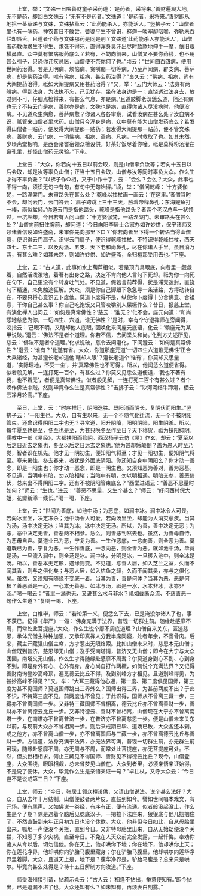 <!-- { "loadSidebar": true } -->
　　上堂，举：“文殊一日唤善财童子采药道：‘是药者，采将来。’善财遍观大地，无不是药，却回白文殊云：‘无有不是药者。’文殊道：‘是药者，采将来。’善财即从地拾一茎草递与文殊，文殊拈草云：‘此药能杀人，亦能活人。’”竖拂子云：“山僧者里也有一味药，神农昔日不敢尝，耆婆平生不曾识，释迦一啖塞却咽喉，弥勒未吞烂却唇舌。且道者个药与文殊那药是同是别？文殊道‘此药能杀人亦能活人’，山僧者药教你求生不得生、求死不得死，直得浑身臭汗出尽时款款地伸手一摩，依旧眼横鼻直。众中莫有恨病服药底么？若有，不妨向前来，山僧又不要你药钱，也不用甚么引子，只恐你讳疾忌医，山僧便不奈你何了也。”顷云：“世间四百四病，便用世间药治得。若是无明病、烦恼病、贪嗔痴一切等病，乃至声闻病、辟支病、菩萨病，却是佛药治得。唯有佛病、祖病，甚么药治得？”良久云：“佛病、祖病，尚有大阐提药治得。祗如大阐提病又用甚药治得？”又，举：“云门大师云：‘法身有两般病。得到法身，为法执不忘，己见犹存，坐在法身边是一；直饶透过法身去，放过则不可，仔细点检将来，有甚么气息，亦是病。’且道跛脚老汉恁么道，他还有病也无？不特云门是病，善财亦是病，文殊也是病，直得你诸人尽没病时，他便没病。不见道众生病愈，菩萨病愈？你诸人各各审察，试看汝病在甚么处？汝自病不识，祗管来山僧者里求药。山僧只今浑身是病，众中莫有能为山僧发药底么？若发得山僧者一贴药，便发得大阐提那一贴药；若发得大阐提那一贴药，便不管文殊病、善财病、云门病、一切佛病、祖病、圣病、凡病，一时救取了也。如其未然，少顷斋堂板响，是西会诸耆宿领众檀设供，好茶好饭尽着你噇。祗是莫将粉汤灌在鼻孔里，却怪山僧药无灵验。”下座。

　　上堂云：“大众，你若向十五日以前会取，则是山僧辜负汝等；若向十五日以后会取，却是汝等辜负山僧；正当十五日会取，山僧与汝等同时辜负大众。作么生才得不辜负聻？”以拂子作○相，又于中作十字，云：“会么？会么？大众，此事也不得一向，须识无句中有句，有句中无句始得。”顷，举：“僧问乾峰：‘十方婆伽梵，一路涅槃门。未审路头在甚么处？’乾峰以拄杖画一画云：‘在这里。’者僧当时不会，却问云门，云门答云：‘扇子跨跳上三十三天，触着帝释鼻孔；东海鲤鱼打一棒，雨似盆倾。’你道云门是指他路头，乾峰是指他路头？者两个老汉总与一状领过，一坑埋却。今日若有人问山僧：‘十方婆伽梵，一路涅槃门。未审路头在甚么处？’山僧向前扭住胸前，却问道：‘今日向阳李居士合家办如许妙供，保宁诸师又领诸善信设如许盛斋，未审你先向那里下口？’你若向者里下得一个转语当得山僧意，便识得云门扇子。识得云门扇子，便识得乾峰拄杖。不特识得乾峰拄杖，西天四七、东土二三，以及两派、五支、天下老和尚鼻孔，尽在你诸人手里。虽日消万两，有甚么难？如其未然，则如许妙供、如许盛斋，全归檀那受用去也。”下座。

　　上堂，云：“古人道，此事如水上葫芦相似。若是顶门具眼底，向者里一觑觑着，自然活泼泼地，着著有出身之路，决定不肯向他人言句下死却。祗为你一向死在句下，自己更没有个转身吐气处。不见道，假若言前荐得，犹是滞壳迷封，直饶句下精通，未免触途狂解。大众，须是你自己脚跟下急急寻一条活路，方得动转自在，不要只将心意识去卜度他。莫道卜度得不是，纵使你卜度得十分合佛意、合祖意，干你自己甚么事？你自己吃饱饭又只管咬嚼别人屎橛作么？昔日，报慈上堂，有演化禅人出问云：‘如何是真常佛性？’慈云：‘谁无？’化不会，座元向道：‘和尚恁地慈悲为你，一切四生、六道，谁无佛性？’是时，幸有个守澄禅师在旁闻得，咬指云：‘己眼不明，又瞎却他人底眼。’因唤化来问座元底语，化云：‘赖座元为某甲说破。’澄云：‘佛法不是者个道理。你若不信，去问堂头和尚。’化到方丈述所见，慈云：‘佛法不是者个道理。’化求说破，慈令去问澄化，下问澄云：‘如何是真常佛性？’澄云：‘谁有？’化遂有省。大众，你道那座元道‘一切四生六道谁无佛性’正合大乘诸经，为甚澄长老却道他‘瞎却人眼’？澄长老道个‘谁有’，你莫却又思量道，‘实际理地，不受一尘’，并‘真常佛性也不可得’。所以，他闻恁么道便省得。似者般见解，一连打死一百个，有甚么过？你莫又见恁么道便道，‘我也不著有我，也不着无’，者便是真常佛性。似者般见解，一连打死二百个有甚么过？者个唤作佛法中贼。然则毕竟作么生是真常佛性？”击拂子云：“沙河河结牛蹄滑，栖云云净月轮高。”下座。

　　至日，上堂，云：“时序推迁，阴阳迭胜。既阳消而阴长，复阴伏而阳生。”竖拂子云：“一阳生也。大众，自有生以来，无一个不随气化迁流，无一个不被阴阳管束。还曾识得阴阳二字也无？寻常道，阳升阴降，阳明阴暗，阳生阴杀。所以，每年夏至也是至，冬至也是至，为甚只唤冬至作至日？天下称贺，祗为扶阳抑阴。儒教中一部《易经》，大都扶阳而抑阴。西汉杨子云仿《易》作玄，却云：‘夏至以后之日近玄之象也，冬至以后之日远玄之象也。’他为甚却恁颠倒？盖为愚人时至乃觉，智者识在机先。他才见一阴初生，便知阳气将至；才见一阳初生，便知阴气将至。寒来暑往，冬去春来，者犹是外面底阴阳。你还知自身中阴阳么？你才动一善念，即是一阳生也；你才动一恶念，即是一阴生也。又须知恶为善对，善为恶基。不见道，当明中有暗，勿以暗相睹；当暗中有明，勿以明相遇。明暗交参，善恶倚伏，总来出不得阴阳二字。还有不被阴阳管束底么？”西堂进语云：“善恶不思量时如何？”师云：“生也。”进云：“善恶不思量，又生个甚么？”师云：“好问西村倪大姐，花瓣新添一线长。”喝一喝，下座。

　　上堂，云：“世间为善底，如池中汤；为恶底，如涧中冰。涧中冰令人可畏，若向冰里坐，决定冻杀；池中汤令人可爱，若向汤里坐，却能为人消灾愈疾。当其为汤，汤中决定无冰；当其为冰，冰中决定无汤。所以，为善，善中决定无恶；为恶，恶中决定无善，善恶两不相参。恁么，则善恶判然去也。虽然，为善毋自恃，为恶毋自弃。莫道业已为恶，宁复为善。一生作恶底，一念向善，则全恶为善。莫道既已为善，宁复为恶。一生作善底，一念向恶，则全善为恶。就如池中汤，毕竟是汤，一旦流入涧中，则全汤是冰。涧中冰，分明是冰，一旦移入池中，则全冰是汤。所以，善恶本无定形，遇缘则变。不见道，与善人居，如入芝兰之室，久而不闻其香，则与之俱化矣；与恶人居，如入枯鱼之肆，久而不闻其臭，亦与之俱化矣。虽然，又须知有随缘不变底一着。当其为善，善是何体？当其为恶，恶是何根？善恶祗是一心，一心本无善恶。如冰与汤，祗是一水，水本非冰，水亦非汤。”喝一喝云：“者里一滴也无，又说甚么水与非水？祗如截断众流、不落善恶一句作么生道？”复喝一喝，下座。

　　上堂，白椎毕，师云：“若论第一义，便恁么下去，已是淹没尔诸人了也，事不获已。记得《华严》一偈：‘佛身充满于法界，普现一切群生前。随缘赴感靡不周，而常处此菩提座。’大众，作么生说个靡不周底道理？山僧自来关东，匿迹慈恩，承体光僧主种种加恩，又承印真禅人分我半席同寝，处者年余，不啻骨肉。后来，藏主开藏强山僧主席，方才惹出无限络索。比如山僧未来时，慈恩本无山僧；山僧既到普济，慈恩却无山僧；及乎受南塔请，普济又无山僧；即今在大宁与大众团圞，南塔又无山僧。作么生才得随缘赴感靡不周聻？尔莫道身到心不到、心到身不到，即是身外有心、心外有身。身心尚自打作两橛，如何说个充满法界？又记得善财南询登妙高峰顶，遍觅德云比丘不得，及到别峰方才相见。且道别峰得见，为甚妙高峰不得见？”又，举：“大耳三藏得他心通，第一度、第二度俱见国师，第三度为甚不见国师？莫道国师跳出三界外么？国师出得三界，为甚前两度不出？于此不识，不特第三度不见，前两度也不曾见；于此识得，国师从不曾离三藏一步，三藏亦不曾离国师一步。又非特三藏国师不曾相离，德云比丘亦不曾离善财一步，善财亦不曾离德云比丘一步。又非特德云、善财不曾相离，山僧现在大宁亦不曾离南塔一步，在南塔亦不曾离普济一步，在普济亦不曾离慈恩一步。便是山僧未来关东以前，与现前大众亦不曾相离一步。则后来戒期已毕、道场已散，大众各还本刹，或之他方，亦不曾离山僧一步，亦不曾离国师与三藏一步，亦不曾离德云比丘与善财一步。方信道，法身充满于法界，亦无法界可满，普现一切群生前，亦无群生前可现，随缘赴感靡不周，亦无周与不周，而常处此菩提座，亦无菩提座可处。不然，但执世相相求，何止三藏见不得国师、善财见不得德云比丘？现今，山僧登座，大众围绕，眼眼相觑，总未曾梦见山僧在。大众到者里，必须亲悟亲证始得，不是说了便休。大众，毕竟作么生是亲悟亲证一句？”卓拄杖，又呼大众云：“今日岂不是说戒第三日？”下座。

　　上堂，师云：“今日，张居士领众檀设供，又请山僧说法。说个甚么法好？大众，自从去年十月结制，山僧便鼓者两片皮，直鼓到如今。譬如世间唱本戏文，有开场，便有尾声。又如佛说一卷经，有序有正，便有流通。似者般没起没止，作么生是个了期？除是遇着个脑后见腮底汉子，一把拉下法座来，狠狠底与他几掴掴住了，不然直鼓到来年正月初九日也没个休歇。大众，他非但今日如此，自从母胎里出来，呱地一声便没个关拦，直到今日。又非特母胎里出来，自从无始劫便没个关拦，不知惹了多少灾祸，直至今日。不免在人天众前完全发露，一起忏悔。奉劝你诸人从今以后，切勿信他。你在天上，他却哄你下地；你在地下，他却哄你上天；你在莲花净界，他却哄你向驴胎马腹里藏身；尔在驴胎马腹里，他却哄尔向莲华净界里着脚。大众，且道天上是，地下是？莲华净界是，驴胎马腹是？总来只是哄尔。毕竟向甚么处得是？待十五日解制方向汝道。”下座。

　　师受海州接引请，拈疏示众云：“古人云：‘相逢不拈出，举意便知有。’即今拈出，已是逗漏不堪了也。大众还知有么？如未知有，再烦表白剖露。”

